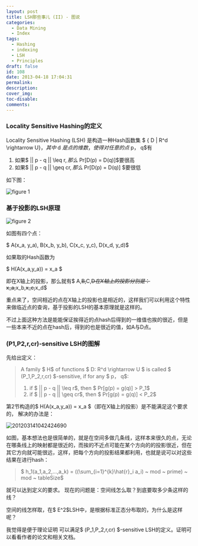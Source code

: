 ```yaml
---
layout: post
title: LSH那些事儿 (II) - 图说
categories:
  - Data Mining
  - Index
tags:
  - Hashing
  - indexing
  - LSH
  - Principles
draft: false
id: 108
date: 2013-04-18 17:04:31
permalink:
description:
cover_img:
toc-disable:
comments:
---
```


### Locality Sensitive Hashing的定义

Locality Sensitive Hashing (LSH) 是构造一种Hash函数集 $ \{ D | R^d \rightarrow U\}$，其中$ d $是点的维数，使得对任意的点$ p$，$ q$有

1.  如果$ || p - q || \leq r$, 那么$ Pr[D(p) = D(q)]$要很高
2.  如果$ || p - q || \geq cr$, 那么$ Pr[D(p) = D(q)] $要很低

如下图：

![figure 1](http://longaspire.com/blog/wp-content/uploads/2013/04/201203141042366430.png "Figure 1")

### 基于投影的LSH原理

![figure 2](http://longaspire.com/blog/wp-content/uploads/2013/04/201203141042388707.png)

如图有四个点：

$ A(x_a, y_a), B(x_b, y_b), C(x_c, y_c), D(x_d, y_d)$

如果取的Hash函数为

$ H(A(x_a,y_a)) = x_a $

即在X轴上的投影，那么就有$ A,~~B,~~C,~~D$在X轴上的投影分别是：$ x_a,~~x_b,~~x_c,~~x_d$

重点来了，空间相近的点在X轴上的投影也是相近的，这样我们可以利用这个特性来做临近点的查询，基于投影的LSH的基本原理就是这样的。

不过上面这种方法是能能保证挨得近的点hash后得到的一维值也挨的很近，但是一些本来不近的点在hash后，得到的也是很近的值，如A与D点。

### (P1,P2,r,cr)-sensitive LSH的图解

先给出定义：

> A family $ H$ of functions $ D: R^d \rightarrow U $ is called $ (P_1,P_2,r,cr) $-sensitive, if for any $ p$，$ q$:
> 
> 1.  if $ || p - q || \leq r$, then $ Pr[g(p) = g(q)] > P_1$
> 2.  if $ || p - q || \geq cr$, then $ Pr[g(p) = g(q)] < P_2$

第2节构造的$ H(A(x_a,y_a)) = x_a $（即在X轴上的投影）是不能满足这个要求的， 解决的办法是：

![201203141042424690](http://longaspire.com/blog/wp-content/uploads/2013/04/201203141042424690.png)

如图，基本想法也是很简单的，就是在空间多做几条线，这样本来很久的点，无论在哪条线上的映射都是很近的，而挨的不近点可能在某个方向的的投影很近，但在其它方向就可能很远，这样，把每个方向的投影结果都利用，也就是说可以对这些结果在进行hash：

> $ h_1(a_1,a_2,...,a_k) = ((\sum_{i=1}^{k}\hat{r}_i a_i) ~ mod ~ prime) ~ mod ~ tableSize$

就可以达到定义的要求。 现在的问题是：空间线怎么取？到底要取多少条这样的线？

空间的线怎样取，在$ E^2$LSH中，是根据标准正态分布取的，为什么是这样呢？

我觉得是便于理论证明 可以满足$ (P_1,P_2,r,cr) $-sensitive LSH的定义。证明可以看看作者的论文和相关文档。